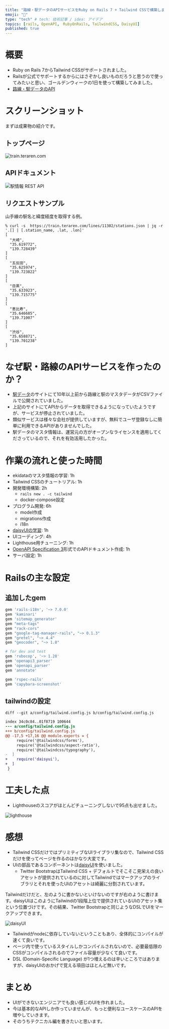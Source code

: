 ```yaml
---
title: "路線・駅データのAPIサービスをRuby on Rails 7 + Tailwind CSSで構築しました"
emoji: "🚃"
type: "tech" # tech: 技術記事 / idea: アイデア
topics: [rails, OpenAPI,　RubyOnRails, TailwindCSS, DaisyUI]
published: true
---
```


# 概要

- Ruby on Rails 7からTailwind CSSがサポートされました。
- Railsが公式でサポートするからにはさぞかし良いものだろうと思うので使ってみたいと思い、ゴールデンウィークの1日を使って構築してみました。
- [路線・駅データのAPI](https://train.teraren.com/)


# スクリーンショット

まずは成果物の紹介です。

## トップページ

![train.teraren.com](https://storage.googleapis.com/zenn-user-upload/de390ab86035-20220527.png)


## APIドキュメント

![駅情報 REST API](https://storage.googleapis.com/zenn-user-upload/42d0f2ccf3cf-20220527.png)

## リクエストサンプル

山手線の駅名と緯度経度を取得する例。


```
% curl -s  https://train.teraren.com/lines/11302/stations.json | jq -r '.[] | [.station_name, .lat, .lon]'
[
  "大崎",
  "35.619772",
  "139.728439"
]
[
  "五反田",
  "35.625974",
  "139.723822"
]
[
  "目黒",
  "35.633923",
  "139.715775"
]
[
  "恵比寿",
  "35.646685",
  "139.71007"
]
[
  "渋谷",
  "35.658871",
  "139.701238"
]
```


# なぜ駅・路線のAPIサービスを作ったのか？

- [駅データ](https://ekidata.jp/)のサイトにて10年以上前から路線と駅のマスタデータがCSVファイルで公開されていました。
- 上記のサイトにてAPIからデータを取得できるようになっていたようですが、サービスが停止されていました。
- 類似サービスは様々な会社が提供していますが、無料でユーザ登録なしに簡単に利用できるAPIがありませんでした。
- 駅データのマスタ情報は、運営元の方がオープンなライセンスを適用してくださっているので、それを有効活用したかった。

# 作業の流れと使った時間

- ekidataのマスタ情報の学習: 1h
- Tailwind CSSのチュートリアル: 1h
- 開発環境構築: 2h
  - `rails new . -c tailwind`
  - docker-compose設定
- プログラム開発: 6h
  - model作成
  - migrations作成
  - i18n
- [daisyUIの学習](https://daisyui.com/): 1h
- UIコーディング: 4h
- Lighthouse用チューニング: 1h
- [OpenAPI Specification 3](https://swagger.io/specification/)形式でのAPIドキュメント作成: 1h
- サーバ設定: 1h

# Railsの主な設定

## 追加したgem


```ruby
gem 'rails-i18n', '~> 7.0.0'
gem 'kaminari'
gem 'sitemap_generator'
gem "meta-tags"
gem "rack-cors"
gem "google-tag-manager-rails", "~> 0.1.3"
gem "gretel", "~> 4.4"
gem "geocoder", "~> 1.8"

# for dev and test
gem 'rubocop', '~> 1.28'
gem 'openapi3_parser'
gem 'openapi_parser'
gem 'annotate'

gem 'rspec-rails'
gem 'capybara-screenshot'
```

## tailwindの設定

`diff --git a/config/tailwind.config.js b/config/tailwind.config.js`
```diff
index 34c0c84..01f8719 100644
--- a/config/tailwind.config.js
+++ b/config/tailwind.config.js
@@ -17,5 +17,16 @@ module.exports = {
     require('@tailwindcss/forms'),
     require('@tailwindcss/aspect-ratio'),
     require('@tailwindcss/typography'),
-  ]
+    require('daisyui'),
+  ]
 }

```

# 工夫した点

- Lighthouseのスコアがほとんどチューニングしないで95点も出せました。

![lighthouse](https://storage.googleapis.com/zenn-user-upload/58429e477edc-20220527.png)
# 感想

- Tailwind CSSだけではプリミティブなUIライブラリ集なので、Tailwind CSSだけを使ってページを作るのはかなり大変です。
- UIの部品であるコンポーネントは[daisyUI](https://daisyui.com/)を使いました。
  - Twitter BootstrapはTailwind CSS + デフォルトでそこそこ見栄えの良いアセットが提供されているのに対してTailwindではマークアップのライブラリとそれを使ったUIのアセットは綺麗に分割されています。

Tailwindだけだと、左のように書かないといけないのですが右のように書けます。daisyUIはこのようにTailwindの1段階上位で提供されているUIのアセット集という位置づけです。その結果、Twitter Bootstrapと同じようなDSLでUIをマークアップできます。

![daisyUI](https://storage.googleapis.com/zenn-user-upload/4ff9c8e11a84-20220527.png)

- Tailwindがnodeに依存していないということもあり、全体的にコンパイルが速くて良いです。
- ページ内で使っているスタイルしかコンパイルされないので、必要最低限のCSSがコンパイルされるのでファイル容量が少なくて良いです。
- DSL (Domain-Specific Language) が1つ増えるのは辛いところではありますが、daisyUIのおかげで覚える項目はほとんど無いです。


# まとめ

- UIができないエンジニアでも良い感じのUIを作れました。
- 今は基本的なAPIしか作っていませんが、もっと便利なユースケースのAPIを増やしていきます。
- そのうちテクニカル編を書きたいと思います。

